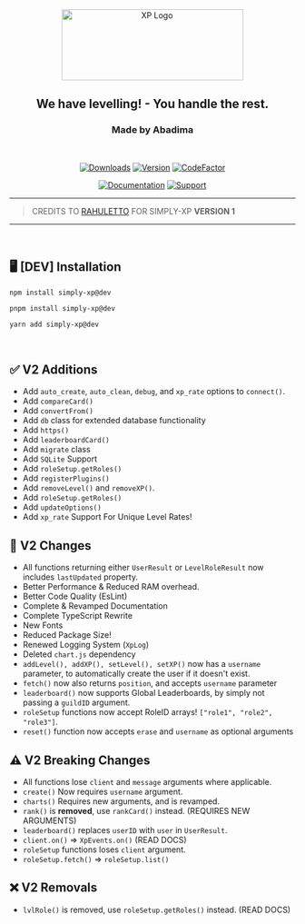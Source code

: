 <div class="Heading" style="text-align: center;">
  <img src="https://i.ibb.co/cCKJ9FS/simplyxp.png" width="320" height="125" alt="XP Logo">

<h2>We have levelling! - You handle the rest.</h2>
<h3>Made by Abadima</h3>
</div>

<br>
<div class="badges" style="text-align: center;">

[![Downloads](https://img.shields.io/npm/dt/simply-xp?style=for-the-badge)](https://www.npmjs.com/package/simply-xp)
[![Version](https://img.shields.io/npm/v/simply-xp.svg?style=for-the-badge)](https://www.npmjs.com/package/simply-xp)
[![CodeFactor](https://www.codefactor.io/repository/github/abadima/simply-xp/badge?style=for-the-badge)](https://www.codefactor.io/repository/github/abadima/simply-xp)

[![Documentation](https://img.shields.io/badge/SimplyXP-Documentation-6b46d4?style=for-the-badge)](https://simplyxp.js.org/docs/next/intro/)
[![Support](https://img.shields.io/badge/Discord-Support-5865F2?style=for-the-badge&logo=discord)](https://discord.gg/hjhnjYJNHX)
</div>

---
> CREDITS TO [RAHULETTO](https://github.com/rahuletto) FOR SIMPLY-XP **VERSION 1**
---

<br>

## 🖥️ <b>[DEV] Installation</b>

```shell
npm install simply-xp@dev
```

```shell
pnpm install simply-xp@dev
```

```shell
yarn add simply-xp@dev
```

<br>

## ✅ V2 Additions

- Add `auto_create`, `auto_clean`, `debug`, and `xp_rate` options to `connect()`.
- Add `compareCard()`
- Add `convertFrom()`
- Add `db` class for extended database functionality
- Add `https()`
- Add `leaderboardCard()`
- Add `migrate` class
- Add `SQLite` Support
- Add `roleSetup.getRoles()`
- Add `registerPlugins()`
- Add `removeLevel()` and `removeXP()`.
- Add `roleSetup.getRoles()`
- Add `updateOptions()`
- Add `xp_rate` Support For Unique Level Rates!

## 🎉 V2 Changes

- All functions returning either `UserResult` or `LevelRoleResult` now includes `lastUpdated` property.
- Better Performance & Reduced RAM overhead.
- Better Code Quality (EsLint)
- Complete & Revamped Documentation
- Complete TypeScript Rewrite
- New Fonts
- Reduced Package Size!
- Renewed Logging System (`XpLog`)
- Deleted `chart.js` dependency
- `addLevel(), addXP(), setLevel(), setXP()` now has a `username` parameter, to automatically create the user if it doesn't exist.
- `fetch()` now also returns `position`, and accepts `username` parameter
- `leaderboard()` now supports Global Leaderboards, by simply not passing a `guildID` argument.
- `roleSetup` functions now accept RoleID arrays! `["role1", "role2", "role3"]`.
- `reset()` function now accepts `erase` and `username` as optional arguments

## ⚠️ V2 Breaking Changes

- All functions lose `client` and `message` arguments where applicable.
- `create()` Now requires `username` argument.
- `charts()` Requires new arguments, and is revamped.
- `rank()` is **removed**, use `rankCard()` instead. (REQUIRES NEW ARGUMENTS)
- `leaderboard()` replaces `userID` with `user` in `UserResult`.
- `client.on()` => `XpEvents.on()` (READ DOCS)
- `roleSetup` functions loses `client` argument.
- `roleSetup.fetch()` => `roleSetup.list()`

## ❌ V2 Removals

- `lvlRole()` is removed, use `roleSetup.getRoles()` instead. (READ DOCS)